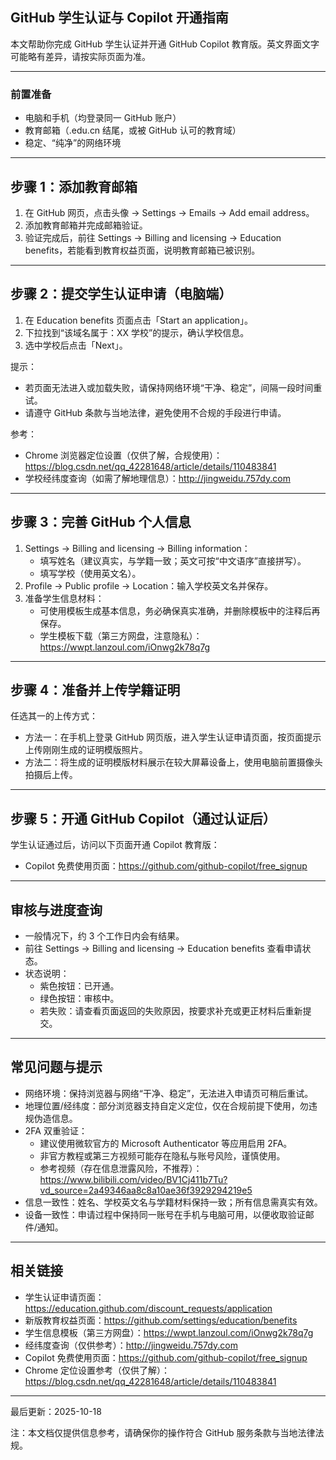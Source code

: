 ## GitHub 学生认证与 Copilot 开通指南

本文帮助你完成 GitHub 学生认证并开通 GitHub Copilot 教育版。英文界面文字可能略有差异，请按实际页面为准。

---

### 前置准备

- 电脑和手机（均登录同一 GitHub 账户）
- 教育邮箱（.edu.cn 结尾，或被 GitHub 认可的教育域）
- 稳定、“纯净”的网络环境

---

## 步骤 1：添加教育邮箱

1. 在 GitHub 网页，点击头像 → Settings → Emails → Add email address。
2. 添加教育邮箱并完成邮箱验证。
3. 验证完成后，前往 Settings → Billing and licensing → Education benefits，若能看到教育权益页面，说明教育邮箱已被识别。

---

## 步骤 2：提交学生认证申请（电脑端）

1. 在 Education benefits 页面点击「Start an application」。
2. 下拉找到“该域名属于：XX 学校”的提示，确认学校信息。
3. 选中学校后点击「Next」。

提示：

- 若页面无法进入或加载失败，请保持网络环境“干净、稳定”，间隔一段时间重试。
- 请遵守 GitHub 条款与当地法律，避免使用不合规的手段进行申请。

参考：

- Chrome 浏览器定位设置（仅供了解，合规使用）：https://blog.csdn.net/qq_42281648/article/details/110483841
- 学校经纬度查询（如需了解地理信息）：http://jingweidu.757dy.com

---

## 步骤 3：完善 GitHub 个人信息

1. Settings → Billing and licensing → Billing information：
	 - 填写姓名（建议真实，与学籍一致；英文可按“中文语序”直接拼写）。
	 - 填写学校（使用英文名）。
2. Profile → Public profile → Location：输入学校英文名并保存。
3. 准备学生信息材料：
	 - 可使用模板生成基本信息，务必确保真实准确，并删除模板中的注释后再保存。
	 - 学生模板下载（第三方网盘，注意隐私）：https://wwpt.lanzoul.com/iOnwg2k78q7g

---

## 步骤 4：准备并上传学籍证明

任选其一的上传方式：

- 方法一：在手机上登录 GitHub 网页版，进入学生认证申请页面，按页面提示上传刚刚生成的证明模版照片。
- 方法二：将生成的证明模版材料展示在较大屏幕设备上，使用电脑前置摄像头拍摄后上传。

---

## 步骤 5：开通 GitHub Copilot（通过认证后）

学生认证通过后，访问以下页面开通 Copilot 教育版：

- Copilot 免费使用页面：https://github.com/github-copilot/free_signup

---

## 审核与进度查询

- 一般情况下，约 3 个工作日内会有结果。
- 前往 Settings → Billing and licensing → Education benefits 查看申请状态。
- 状态说明：
	- 紫色按钮：已开通。
	- 绿色按钮：审核中。
	- 若失败：请查看页面返回的失败原因，按要求补充或更正材料后重新提交。

---

## 常见问题与提示

- 网络环境：保持浏览器与网络“干净、稳定”，无法进入申请页可稍后重试。
- 地理位置/经纬度：部分浏览器支持自定义定位，仅在合规前提下使用，勿违规伪造信息。
- 2FA 双重验证：
	- 建议使用微软官方的 Microsoft Authenticator 等应用启用 2FA。
	- 非官方教程或第三方视频可能存在隐私与账号风险，谨慎使用。
	- 参考视频（存在信息泄露风险，不推荐）：https://www.bilibili.com/video/BV1Cj411b7Tu?vd_source=2a49346aa8c8a10ae36f3929294219e5
- 信息一致性：姓名、学校英文名与学籍材料保持一致；所有信息需真实有效。
- 设备一致性：申请过程中保持同一账号在手机与电脑可用，以便收取验证邮件/通知。

---

## 相关链接

- 学生认证申请页面：https://education.github.com/discount_requests/application
- 新版教育权益页面：https://github.com/settings/education/benefits
- 学生信息模板（第三方网盘）：https://wwpt.lanzoul.com/iOnwg2k78q7g
- 经纬度查询（仅供参考）：http://jingweidu.757dy.com
- Copilot 免费使用页面：https://github.com/github-copilot/free_signup
- Chrome 定位设置参考（仅供了解）：https://blog.csdn.net/qq_42281648/article/details/110483841

---

最后更新：2025-10-18

注：本文档仅提供信息参考，请确保你的操作符合 GitHub 服务条款与当地法律法规。